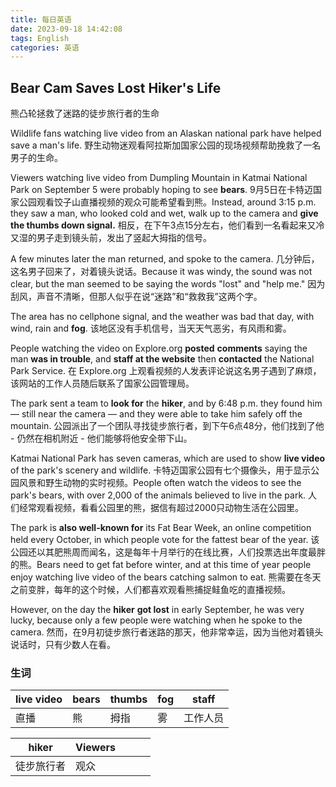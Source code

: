 ```yaml
---
title: 每日英语
date: 2023-09-18 14:42:08
tags: English
categories: 英语
---
```


## Bear Cam Saves Lost Hiker's Life

熊凸轮拯救了迷路的徒步旅行者的生命

Wildlife fans watching live video from an Alaskan national park have helped save a man's life.
野生动物迷观看阿拉斯加国家公园的现场视频帮助挽救了一名男子的生命。

Viewers watching live video from Dumpling Mountain in Katmai National Park on September 5 were probably hoping to see **bears**.
9月5日在卡特迈国家公园观看饺子山直播视频的观众可能希望看到熊。Instead, around 3:15 p.m. they saw a man, who looked cold and wet, walk up to the camera and **give the thumbs down signal.**
相反，在下午3点15分左右，他们看到一名看起来又冷又湿的男子走到镜头前，发出了竖起大拇指的信号。

A few minutes later the man returned, and spoke to the camera.
几分钟后，这名男子回来了，对着镜头说话。Because it was windy, the sound was not clear, but the man seemed to be saying the words "lost" and "help me."
因为刮风，声音不清晰，但那人似乎在说“迷路”和“救救我”这两个字。

The area has no cellphone signal, and the weather was bad that day, with wind, rain and **fog**.
该地区没有手机信号，当天天气恶劣，有风雨和雾。

People watching the video on Explore.org **posted** **comments** saying the man **was in trouble**, and **staff at the website** then **contacted** the National Park Service.
在 Explore.org 上观看视频的人发表评论说这名男子遇到了麻烦，该网站的工作人员随后联系了国家公园管理局。

The park sent a team to **look for** the **hiker**, and by 6:48 p.m. they found him — still near the camera — and they were able to take him safely off the mountain.
公园派出了一个团队寻找徒步旅行者，到下午6点48分，他们找到了他 - 仍然在相机附近 - 他们能够将他安全带下山。

Katmai National Park has seven cameras, which are used to show **live video** of the park's scenery and wildlife.
卡特迈国家公园有七个摄像头，用于显示公园风景和野生动物的实时视频。People often watch the videos to see the park's bears, with over 2,000 of the animals believed to live in the park.
人们经常观看视频，看看公园里的熊，据信有超过2000只动物生活在公园里。

The park is **also well-known for** its Fat Bear Week, an online competition held every October, in which people vote for the fattest bear of the year.
该公园还以其肥熊周而闻名，这是每年十月举行的在线比赛，人们投票选出年度最胖的熊。Bears need to get fat before winter, and at this time of year people enjoy watching live video of the bears catching salmon to eat.
熊需要在冬天之前变胖，每年的这个时候，人们都喜欢观看熊捕捉鲑鱼吃的直播视频。

However, on the day the **hiker** **got lost** in early September, he was very lucky, because only a few people were watching when he spoke to the camera.
然而，在9月初徒步旅行者迷路的那天，他非常幸运，因为当他对着镜头说话时，只有少数人在看。

### 生词

| live video | bears | thumbs | fog  | staff    |
| ---------- | ----- | ------ | ---- | -------- |
| 直播       | 熊    | 拇指   | 雾   | 工作人员 |

| hiker      | Viewers |      |      |      |
| ---------- | ------- | ---- | ---- | ---- |
| 徒步旅行者 | 观众    |      |      |      |

